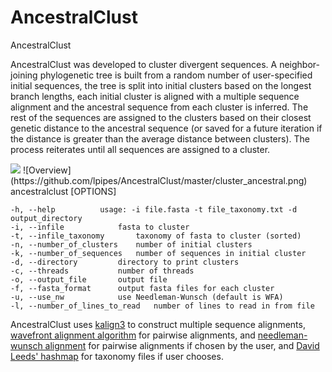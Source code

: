 # AncestralClust
AncestralClust

AncestralClust was developed to cluster divergent sequences. A neighbor-joining phylogenetic tree is built from a random number of user-specified initial sequences, the tree is split into initial clusters based on the longest branch lengths, each initial cluster is aligned with a multiple sequence alignment and the ancestral sequence from each cluster is inferred. The rest of the sequences are assigned to the clusters based on their closest genetic distance to the ancestral sequence (or saved for a future iteration if the distance is greater than the average distance between clusters). The process reiterates until all sequences are assigned to a cluster.

<img src="https://github.com/lpipes/AncestralClust/master/cluster_ancestral.png?raw=true">
![Overview](https://github.com/lpipes/AncestralClust/master/cluster_ancestral.png)
ancestralclust [OPTIONS]
	
	-h, --help			usage: -i file.fasta -t file_taxonomy.txt -d output_directory
	-i, --infile			fasta to cluster
	-t, --infile_taxonomy		taxonomy of fasta to cluster (sorted)
	-n, --number_of_clusters	number of initial clusters
	-k, --number_of_sequences	number of sequences in initial cluster
	-d, --directory			directory to print clusters
	-c, --threads			number of threads
	-o, --output_file		output file
	-f, --fasta_format		output fasta files for each cluster
	-u, --use_nw			use Needleman-Wunsch (default is WFA)
	-l, --number_of_lines_to_read	number of lines to read in from file

AncestralClust uses <a href="https://github.com/TimoLassmann/kalign">kalign3</a> to construct multiple sequence alignments, <a href="https://github.com/smarco/WFA">wavefront alignment algorithm</a> for pairwise alignments, and <a href="https://github.com/noporpoise/seq-align">needleman-wunsch alignment</a> for pairwise alignments if chosen by the user, and <a href="https://github.com/DavidLeeds/hashmap">David Leeds' hashmap</a> for taxonomy files if user chooses.	
